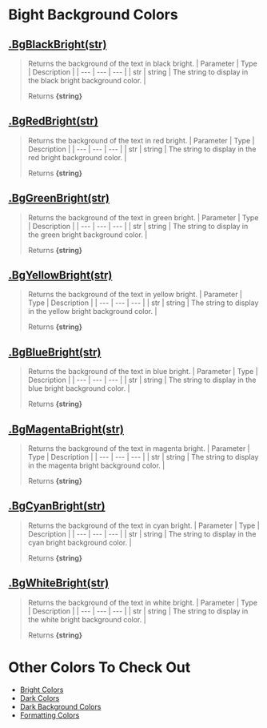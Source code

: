 # Bight Background Colors
## [.BgBlackBright(str)](https://github.com/iVitaliya/colors-go/blob/main/colors/background_bright.go#L18)
> Returns the background of the text in black bright.
> | Parameter | Type | Description |
> | --- | --- | --- |
> | str | string | The string to display in the black bright background color. |
> 
> Returns **{string}**

## [.BgRedBright(str)](https://github.com/iVitaliya/colors-go/blob/main/colors/background_bright.go#L19)
> Returns the background of the text in red bright.
> | Parameter | Type | Description |
> | --- | --- | --- |
> | str | string | The string to display in the red bright background color. |
> 
> Returns **{string}**

## [.BgGreenBright(str)](https://github.com/iVitaliya/colors-go/blob/main/colors/background_bright.go#L20)
> Returns the background of the text in green bright.
> | Parameter | Type | Description |
> | --- | --- | --- |
> | str | string | The string to display in the green bright background color. |
> 
> Returns **{string}**

## [.BgYellowBright(str)](https://github.com/iVitaliya/colors-go/blob/main/colors/background_bright.go#L21)
> Returns the background of the text in yellow bright.
> | Parameter | Type | Description |
> | --- | --- | --- |
> | str | string | The string to display in the yellow bright background color. |
> 
> Returns **{string}**

## [.BgBlueBright(str)](https://github.com/iVitaliya/colors-go/blob/main/colors/background_bright.go#L22)
> Returns the background of the text in blue bright.
> | Parameter | Type | Description |
> | --- | --- | --- |
> | str | string | The string to display in the blue bright background color. |
> 
> Returns **{string}**

## [.BgMagentaBright(str)](https://github.com/iVitaliya/colors-go/blob/main/colors/background_bright.go#L23)
> Returns the background of the text in magenta bright.
> | Parameter | Type | Description |
> | --- | --- | --- |
> | str | string | The string to display in the magenta bright background color. |
> 
> Returns **{string}**

## [.BgCyanBright(str)](https://github.com/iVitaliya/colors-go/blob/main/colors/background_bright.go#L24)
> Returns the background of the text in cyan bright.
> | Parameter | Type | Description |
> | --- | --- | --- |
> | str | string | The string to display in the cyan bright background color. |
> 
> Returns **{string}**

## [.BgWhiteBright(str)](https://github.com/iVitaliya/colors-go/blob/main/colors/background_bright.go#L25)
> Returns the background of the text in white bright.
> | Parameter | Type | Description |
> | --- | --- | --- |
> | str | string | The string to display in the white bright background color. |
> 
> Returns **{string}**

# Other Colors To Check Out
* [Bright Colors](https://github.com/iVitaliya/colors-go/blob/main/docs/BrightColors.md)
* [Dark Colors](https://github.com/iVitaliya/colors-go/blob/main/docs/DarkColors.md)
* [Dark Background Colors](https://github.com/iVitaliya/colors-go/blob/main/docs/DarkBGColors.md)
* [Formatting Colors](https://github.com/iVitaliya/colors-go/blob/main/docs/FormatColors.md)
